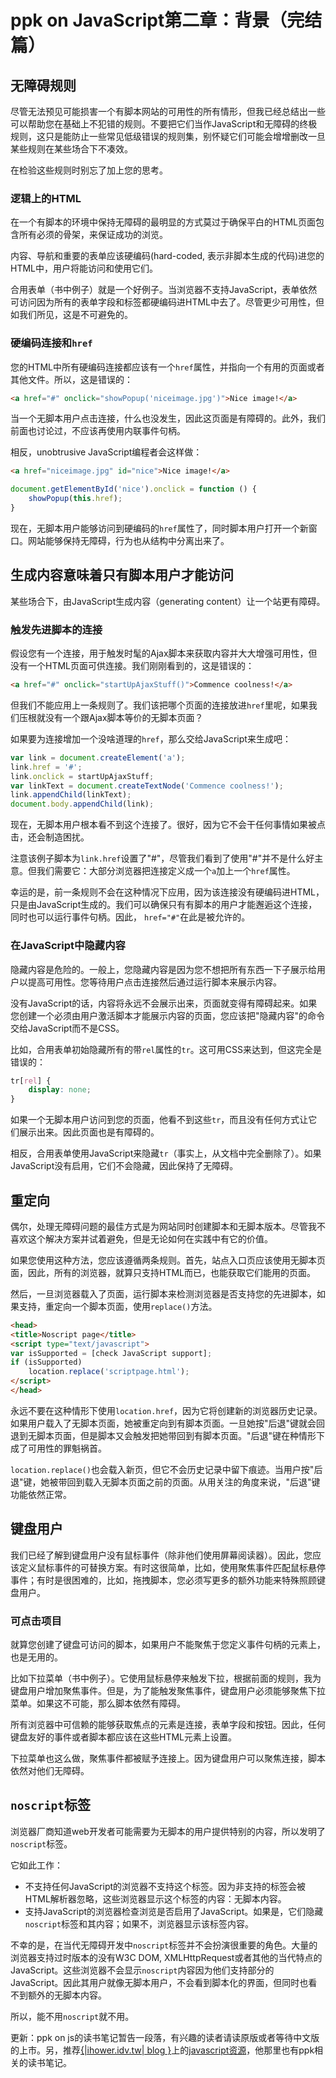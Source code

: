 # ppk on JavaScript第二章：背景（完结篇）

## 无障碍规则

尽管无法预见可能损害一个有脚本网站的可用性的所有情形，但我已经总结出一些可以帮助您在基础上不犯错的规则。不要把它们当作JavaScript和无障碍的终极规则，这只是能防止一些常见低级错误的规则集，别怀疑它们可能会增增删改一旦某些规则在某些场合下不凑效。

在检验这些规则时别忘了加上您的思考。

### 逻辑上的HTML

在一个有脚本的环境中保持无障碍的最明显的方式莫过于确保平白的HTML页面包含所有必须的骨架，来保证成功的浏览。

内容、导航和重要的表单应该硬编码(hard-coded, 表示非脚本生成的代码)进您的HTML中，用户将能访问和使用它们。

合用表单（书中例子）就是一个好例子。当浏览器不支持JavaScript，表单依然可访问因为所有的表单字段和标签都硬编码进HTML中去了。尽管更少可用性，但如我们所见，这是不可避免的。

### 硬编码连接和`href`

您的HTML中所有硬编码连接都应该有一个`href`属性，并指向一个有用的页面或者其他文件。所以，这是错误的：

```html
<a href="#" onclick="showPopup('niceimage.jpg')">Nice image!</a>
```

当一个无脚本用户点击连接，什么也没发生，因此这页面是有障碍的。此外，我们前面也讨论过，不应该再使用内联事件句柄。

相反，unobtrusive JavaScript编程者会这样做：

```html
<a href="niceimage.jpg" id="nice">Nice image!</a>
```

```js
document.getElementById('nice').onclick = function () {
    showPopup(this.href);
}
```

现在，无脚本用户能够访问到硬编码的`href`属性了，同时脚本用户打开一个新窗口。网站能够保持无障碍，行为也从结构中分离出来了。

## 生成内容意味着只有脚本用户才能访问

某些场合下，由JavaScript生成内容（generating content）让一个站更有障碍。

### 触发先进脚本的连接

假设您有一个连接，用于触发时髦的Ajax脚本来获取内容并大大增强可用性，但没有一个HTML页面可供连接。我们刚刚看到的，这是错误的：

```html
<a href="#" onclick="startUpAjaxStuff()">Commence coolness!</a>
```

但我们不能应用上一条规则了。我们该把哪个页面的连接放进`href`里呢，如果我们压根就没有一个跟Ajax脚本等价的无脚本页面？

如果要为连接增加一个没啥道理的`href`，那么交给JavaScript来生成吧：

```js
var link = document.createElement('a');
link.href = '#';
link.onclick = startUpAjaxStuff;
var linkText = document.createTextNode('Commence coolness!');
link.appendChild(linkText);
document.body.appendChild(link);
```

现在，无脚本用户根本看不到这个连接了。很好，因为它不会干任何事情如果被点击，还会制造困扰。

注意该例子脚本为`link.href`设置了"\#"，尽管我们看到了使用"\#"并不是什么好主意。但我们需要它：大部分浏览器把连接定义成一个`a`加上一个`href`属性。

幸运的是，前一条规则不会在这种情况下应用，因为该连接没有硬编码进HTML，只是由JavaScript生成的。我们可以确保只有有脚本的用户才能邂逅这个连接，同时也可以运行事件句柄。因此， `href="#"`在此是被允许的。

### 在JavaScript中隐藏内容

隐藏内容是危险的。一般上，您隐藏内容是因为您不想把所有东西一下子展示给用户以提高可用性。您等待用户点击连接然后通过运行脚本来展示内容。

没有JavaScript的话，内容将永远不会展示出来，页面就变得有障碍起来。如果您创建一个必须由用户激活脚本才能展示内容的页面，您应该把"隐藏内容"的命令交给JavaScript而不是CSS。

比如，合用表单初始隐藏所有的带`rel`属性的`tr`。这可用CSS来达到，但这完全是错误的：

```css
tr[rel] {
    display: none;
}
```

如果一个无脚本用户访问到您的页面，他看不到这些`tr`，而且没有任何方式让它们展示出来。因此页面也是有障碍的。

相反，合用表单使用JavaScript来隐藏`tr`（事实上，从文档中完全删除了）。如果JavaScript没有启用，它们不会隐藏，因此保持了无障碍。

## 重定向

偶尔，处理无障碍问题的最佳方式是为网站同时创建脚本和无脚本版本。尽管我不喜欢这个解决方案并试着避免，但是无论如何在实践中有它的价值。

如果您使用这种方法，您应该遵循两条规则。首先，站点入口页应该使用无脚本页面，因此，所有的浏览器，就算只支持HTML而已，也能获取它们能用的页面。

然后，一旦浏览器载入了页面，运行脚本来检测浏览器是否支持您的先进脚本，如果支持，重定向一个脚本页面，使用`replace()`方法。

```html
<head>
<title>Noscript page</title>
<script type="text/javascript">
var isSupported = [check JavaScript support];
if (isSupported)
    location.replace('scriptpage.html');
</script>
</head>
```

永远不要在这种情形下使用`location.href`，因为它将创建新的浏览器历史记录。如果用户载入了无脚本页面，她被重定向到有脚本页面。一旦她按"后退"键就会回退到无脚本页面，但是脚本又会触发把她带回到有脚本页面。"后退"键在种情形下成了可用性的罪魁祸首。

`location.replace()`也会载入新页，但它不会历史记录中留下痕迹。当用户按"后退"键，她被带回到载入无脚本页面之前的页面。从用关注的角度来说，"后退"键功能依然正常。

## 键盘用户

我们已经了解到键盘用户没有鼠标事件（除非他们使用屏幕阅读器）。因此，您应该定义鼠标事件的可替换方案。有时这很简单，比如，使用聚焦事件匹配鼠标悬停事件；有时是很困难的，比如，拖拽脚本，您必须写更多的额外功能来特殊照顾键盘用户。

### 可点击项目

就算您创建了键盘可访问的脚本，如果用户不能聚焦于您定义事件句柄的元素上，也是无用的。

比如下拉菜单（书中例子）。它使用鼠标悬停来触发下拉，根据前面的规则，我为键盘用户增加聚焦事件。但是，为了能触发聚焦事件，键盘用户必须能够聚焦下拉菜单。如果这不可能，那么脚本依然有障碍。

所有浏览器中可信赖的能够获取焦点的元素是连接，表单字段和按钮。因此，任何键盘友好的事件或者脚本都应该在这些HTML元素上设置。

下拉菜单也这么做，聚焦事件都被赋予连接上。因为键盘用户可以聚焦连接，脚本依然对他们无障碍。

## `noscript`标签

浏览器厂商知道web开发者可能需要为无脚本的用户提供特别的内容，所以发明了`noscript`标签。

它如此工作：

* 不支持任何JavaScript的浏览器不支持这个标签。因为非支持的标签会被HTML解析器忽略，这些浏览器显示这个标签的内容：无脚本内容。
* 支持JavaScript的浏览器检查浏览是否启用了JavaScript。如果是，它们隐藏`noscript`标签和其内容；如果不，浏览器显示该标签内容。

不幸的是，在当代无障碍开发中`noscript`标签并不会扮演很重要的角色。大量的浏览器支持过时版本的没有W3C DOM, XMLHttpRequest或者其他的当代特点的JavaScript。这些浏览器不会显示`noscript`内容因为他们支持部分的JavaScript。因此其用户就像无脚本用户，不会看到脚本化的界面，但同时也看不到额外的无脚本内容。

所以，能不用`noscript`就不用。

更新：ppk on js的读书笔记暂告一段落，有兴趣的读者请读原版或者等待中文版的上市。另，推荐[{|ihower.idv.tw| blog }][0]上的[javascript资源][1]，他那里也有ppk相关的读书笔记。

[0]: http://ihower.idv.tw/blog/
[1]: http://ihower.idv.tw/blog/archives/category/javascript/